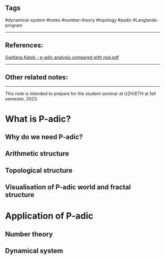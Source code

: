 
## Tags
#dynamical-system #notes #number-theory #topology #padic #Langlands-program 

---

## References:
[Svetlana Katok - p-adic analysis compared with real.pdf](hook://file/TaaArj5d8?p=YmFzZSBmb3IgYWxnZWJyYSBhbmQgbnVtYmVyIHRob2VyeS/ku6PmlbDmlbDorro=&n=Svetlana%20Katok%20%2D%20p%2Dadic%20analysis%20compared%20with%20real%2Epdf#p=16&x=0&y=0&s=12&e=43)


---
## Other related notes:


---
This note is intended to prepare for the student seminar at UZH/ETH at fall semester, 2023.

# What is P-adic?
## Why do we need P-adic?
## Arithmetic structure
## Topological structure 
## Visualisation of P-adic world and fractal structure

# Application of P-adic 
## Number theory
## Dynamical system
